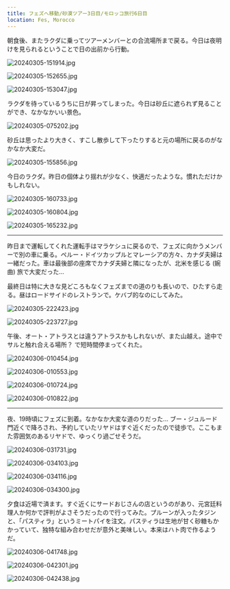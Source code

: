 ```yaml
---
title: フェズへ移動/砂漠ツアー3日目/モロッコ旅行6日目
location: Fes, Morocco
---
```


朝食後、またラクダに乗ってツアーメンバーとの合流場所まで戻る。今日は夜明けを見られるということで日の出前から行動。

![20240305-151914.jpg](https://ceshmina-photos.s3.ap-northeast-1.amazonaws.com/medium/202403/20240305-151914.jpg)

![20240305-152655.jpg](https://ceshmina-photos.s3.ap-northeast-1.amazonaws.com/medium/202403/20240305-152655.jpg "月とラクダ")

![20240305-153047.jpg](https://ceshmina-photos.s3.ap-northeast-1.amazonaws.com/medium/202403/20240305-153047.jpg)

ラクダを待っているうちに日が昇ってしまった。今日は砂丘に遮られず見ることができ、なかなかいい景色。

![20240305-075202.jpg](https://ceshmina-photos.s3.ap-northeast-1.amazonaws.com/medium/202403/20240305-075202.jpg "日の出")

砂丘は思ったより大きく、すこし散歩して下ったりすると元の場所に戻るのがなかなか大変だ。

![20240305-155856.jpg](https://ceshmina-photos.s3.ap-northeast-1.amazonaws.com/medium/202403/20240305-155856.jpg "砂に足を取られてなかなか登れない")

今日のラクダ。昨日の個体より揺れが少なく、快適だったような。慣れただけかもしれない。

![20240305-160733.jpg](https://ceshmina-photos.s3.ap-northeast-1.amazonaws.com/medium/202403/20240305-160733.jpg)

![20240305-160804.jpg](https://ceshmina-photos.s3.ap-northeast-1.amazonaws.com/medium/202403/20240305-160804.jpg)

![20240305-165232.jpg](https://ceshmina-photos.s3.ap-northeast-1.amazonaws.com/medium/202403/20240305-165232.jpg "今日もありがとう")

---

昨日まで運転してくれた運転手はマラケシュに戻るので、フェズに向かうメンバーで別の車に乗る。ペルー・ドイツカップルとマレーシアの方々、カナダ夫婦は一緒だった。車は最後部の座席でカナダ夫婦と隣になったが、北米を感じる (婉曲) 旅で大変だった...

最終日は特に大きな見どころもなくフェズまでの道のりも長いので、ひたすら走る。昼はロードサイドのレストランで。ケバブ的なのにしてみた。

![20240305-222423.jpg](https://ceshmina-photos.s3.ap-northeast-1.amazonaws.com/medium/202403/20240305-222423.jpg "店先にタジンが飾られている")

![20240305-223727.jpg](https://ceshmina-photos.s3.ap-northeast-1.amazonaws.com/medium/202403/20240305-223727.jpg "なかなか美味しい。揚げ物はカリフラワー？")

午後、オート・アトラスとは違うアトラスかもしれないが、また山越え。途中でサルと触れ合える場所？ で短時間停まってくれた。

![20240306-010454.jpg](https://ceshmina-photos.s3.ap-northeast-1.amazonaws.com/medium/202403/20240306-010454.jpg "子ざる")

![20240306-010553.jpg](https://ceshmina-photos.s3.ap-northeast-1.amazonaws.com/medium/202403/20240306-010553.jpg "馬もいました")

![20240306-010724.jpg](https://ceshmina-photos.s3.ap-northeast-1.amazonaws.com/medium/202403/20240306-010724.jpg)

![20240306-010822.jpg](https://ceshmina-photos.s3.ap-northeast-1.amazonaws.com/medium/202403/20240306-010822.jpg)

---

夜、19時頃にフェズに到着。なかなか大変な道のりだった... ブー・ジュルード門近くで降ろされ、予約していたリヤドはすぐ近くだったので徒歩で。ここもまた雰囲気のあるリヤドで、ゆっくり過ごせそうだ。

![20240306-031731.jpg](https://ceshmina-photos.s3.ap-northeast-1.amazonaws.com/medium/202403/20240306-031731.jpg)

![20240306-034103.jpg](https://ceshmina-photos.s3.ap-northeast-1.amazonaws.com/medium/202403/20240306-034103.jpg)

![20240306-034116.jpg](https://ceshmina-photos.s3.ap-northeast-1.amazonaws.com/medium/202403/20240306-034116.jpg "なぜかメゾネット")

![20240306-034300.jpg](https://ceshmina-photos.s3.ap-northeast-1.amazonaws.com/medium/202403/20240306-034300.jpg "テレビをつけたら、ラクダレースを放送していた！ モロッコのテレビ局ではないかも")

夕食は近場で済ます。すぐ近くにサードおじさんの店というのがあり、元宮廷料理人か何かで評判がよさそうだったので行ってみた。プルーンが入ったタジンと、「パスティラ」というミートパイを注文。パスティラは生地が甘く砂糖もかかっていて、独特な組み合わせだが意外と美味しい。本来はハト肉で作るようだ。

![20240306-041748.jpg](https://ceshmina-photos.s3.ap-northeast-1.amazonaws.com/medium/202403/20240306-041748.jpg "ここにも猫")

![20240306-042301.jpg](https://ceshmina-photos.s3.ap-northeast-1.amazonaws.com/medium/202403/20240306-042301.jpg "チキンとプルーンのタジン")

![20240306-042438.jpg](https://ceshmina-photos.s3.ap-northeast-1.amazonaws.com/medium/202403/20240306-042438.jpg "パスティラ")
